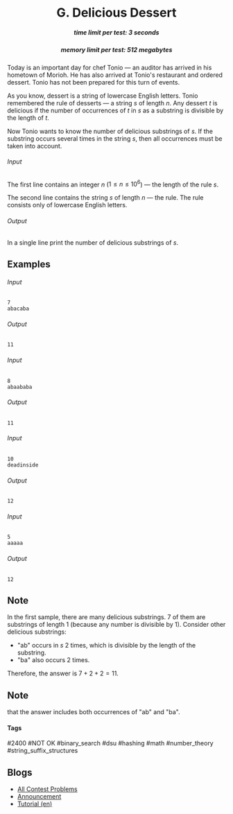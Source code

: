 <h1 style='text-align: center;'> G. Delicious Dessert</h1>

<h5 style='text-align: center;'>time limit per test: 3 seconds</h5>
<h5 style='text-align: center;'>memory limit per test: 512 megabytes</h5>

Today is an important day for chef Tonio — an auditor has arrived in his hometown of Morioh. He has also arrived at Tonio's restaurant and ordered dessert. Tonio has not been prepared for this turn of events.

As you know, dessert is a string of lowercase English letters. Tonio remembered the rule of desserts — a string $s$ of length $n$. Any dessert $t$ is delicious if the number of occurrences of $t$ in $s$ as a substring is divisible by the length of $t$.

Now Tonio wants to know the number of delicious substrings of $s$. If the substring occurs several times in the string $s$, then all occurrences must be taken into account.

###### Input

The first line contains an integer $n$ ($1 \leq n \leq 10^6$) — the length of the rule $s$.

The second line contains the string $s$ of length $n$ — the rule. The rule consists only of lowercase English letters.

###### Output

In a single line print the number of delicious substrings of $s$.

## Examples

###### Input


```text
7
abacaba
```
###### Output


```text
11
```
###### Input


```text
8
abaababa
```
###### Output


```text
11
```
###### Input


```text
10
deadinside
```
###### Output


```text
12
```
###### Input


```text
5
aaaaa
```
###### Output


```text
12
```
## Note

In the first sample, there are many delicious substrings. $7$ of them are substrings of length $1$ (because any number is divisible by $1$). Consider other delicious substrings:

* "ab" occurs in $s$ $2$ times, which is divisible by the length of the substring.
* "ba" also occurs $2$ times.

Therefore, the answer is $7 + 2 + 2 = 11$.

## Note

 that the answer includes both occurrences of "ab" and "ba".



#### Tags 

#2400 #NOT OK #binary_search #dsu #hashing #math #number_theory #string_suffix_structures 

## Blogs
- [All Contest Problems](../Codeforces_Round_846_(Div._2).md)
- [Announcement](../blogs/Announcement.md)
- [Tutorial (en)](../blogs/Tutorial_(en).md)
